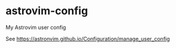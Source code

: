 # astrovim-config
My Astrovim user config

See https://astronvim.github.io/Configuration/manage_user_config
